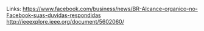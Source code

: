 Links:
https://www.facebook.com/business/news/BR-Alcance-organico-no-Facebook-suas-duvidas-respondidas
http://ieeexplore.ieee.org/document/5602060/
